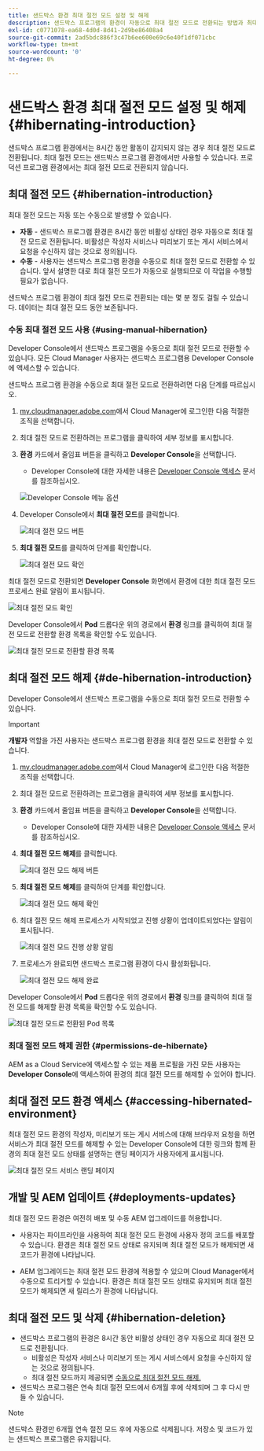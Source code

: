 ```yaml
---
title: 샌드박스 환경 최대 절전 모드 설정 및 해제
description: 샌드박스 프로그램의 환경이 자동으로 최대 절전 모드로 전환되는 방법과 최대 절전 모드를 해제하는 방법에 대해 알아봅니다.
exl-id: c0771078-ea68-4d0d-8d41-2d9be86408a4
source-git-commit: 2ad5bdc886f3c47b6ee600e69c6e40f1df071cbc
workflow-type: tm+mt
source-wordcount: '0'
ht-degree: 0%

---
```



# 샌드박스 환경 최대 절전 모드 설정 및 해제 {#hibernating-introduction}

샌드박스 프로그램 환경에서는 8시간 동안 활동이 감지되지 않는 경우 최대 절전 모드로 전환됩니다. 최대 절전 모드는 샌드박스 프로그램 환경에서만 사용할 수 있습니다. 프로덕션 프로그램 환경에서는 최대 절전 모드로 전환되지 않습니다.

## 최대 절전 모드 {#hibernation-introduction}

최대 절전 모드는 자동 또는 수동으로 발생할 수 있습니다.

* **자동** - 샌드박스 프로그램 환경은 8시간 동안 비활성 상태인 경우 자동으로 최대 절전 모드로 전환됩니다. 비활성은 작성자 서비스나 미리보기 또는 게시 서비스에서 요청을 수신하지 않는 것으로 정의됩니다.
* **수동** - 사용자는 샌드박스 프로그램 환경을 수동으로 최대 절전 모드로 전환할 수 있습니다. 앞서 설명한 대로 최대 절전 모드가 자동으로 실행되므로 이 작업을 수행할 필요가 없습니다.

샌드박스 프로그램 환경이 최대 절전 모드로 전환되는 데는 몇 분 정도 걸릴 수 있습니다. 데이터는 최대 절전 모드 동안 보존됩니다.

### 수동 최대 절전 모드 사용 {#using-manual-hibernation}

Developer Console에서 샌드박스 프로그램을 수동으로 최대 절전 모드로 전환할 수 있습니다. 모든 Cloud Manager 사용자는 샌드박스 프로그램용 Developer Console에 액세스할 수 있습니다.

샌드박스 프로그램 환경을 수동으로 최대 절전 모드로 전환하려면 다음 단계를 따르십시오.

1. [my.cloudmanager.adobe.com](https://my.cloudmanager.adobe.com/)에서 Cloud Manager에 로그인한 다음 적절한 조직을 선택합니다.

1. 최대 절전 모드로 전환하려는 프로그램을 클릭하여 세부 정보를 표시합니다.

1. **환경** 카드에서 줄임표 버튼을 클릭하고 **Developer Console**&#x200B;을 선택합니다.

   * Developer Console에 대한 자세한 내용은 [Developer Console 액세스](/help/implementing/cloud-manager/manage-environments.md#accessing-developer-console) 문서를 참조하십시오.

   ![Developer Console 메뉴 옵션](assets/developer-console-menu-option.png)

1. Developer Console에서 **최대 절전 모드**&#x200B;를 클릭합니다.

   ![최대 절전 모드 버튼](assets/hibernate-1.png)

1. **최대 절전 모드**&#x200B;를 클릭하여 단계를 확인합니다.

   ![최대 절전 모드 확인](assets/hibernate-2.png)

최대 절전 모드로 전환되면 **Developer Console** 화면에서 환경에 대한 최대 절전 모드 프로세스 완료 알림이 표시됩니다.

![최대 절전 모드 확인](assets/hibernate-4.png)

Developer Console에서 **Pod** 드롭다운 위의 경로에서 **환경** 링크를 클릭하여 최대 절전 모드로 전환할 환경 목록을 확인할 수도 있습니다.

![최대 절전 모드로 전환할 환경 목록](assets/hibernate-1b.png)

## 최대 절전 모드 해제 {#de-hibernation-introduction}

Developer Console에서 샌드박스 프로그램을 수동으로 최대 절전 모드로 전환할 수 있습니다.

>[!IMPORTANT]
>
>**개발자** 역할을 가진 사용자는 샌드박스 프로그램 환경을 최대 절전 모드로 전환할 수 있습니다.

1. [my.cloudmanager.adobe.com](https://my.cloudmanager.adobe.com/)에서 Cloud Manager에 로그인한 다음 적절한 조직을 선택합니다.

1. 최대 절전 모드로 전환하려는 프로그램을 클릭하여 세부 정보를 표시합니다.

1. **환경** 카드에서 줄임표 버튼을 클릭하고 **Developer Console**&#x200B;을 선택합니다.

   * Developer Console에 대한 자세한 내용은 [Developer Console 액세스](/help/implementing/cloud-manager/manage-environments.md#accessing-developer-console) 문서를 참조하십시오.

1. **최대 절전 모드 해제**&#x200B;를 클릭합니다.

   ![최대 절전 모드 해제 버튼](assets/de-hibernation-img1.png)

1. **최대 절전 모드 해제**&#x200B;를 클릭하여 단계를 확인합니다.

   ![최대 절전 모드 해제 확인](assets/de-hibernation-img2.png)

1. 최대 절전 모드 해제 프로세스가 시작되었고 진행 상황이 업데이트되었다는 알림이 표시됩니다.

   ![최대 절전 모드 진행 상황 알림](assets/de-hibernation-img3.png)

1. 프로세스가 완료되면 샌드박스 프로그램 환경이 다시 활성화됩니다.

   ![최대 절전 모드 해제 완료](assets/de-hibernation-img4.png)


Developer Console에서 **Pod** 드롭다운 위의 경로에서 **환경** 링크를 클릭하여 최대 절전 모드를 해제할 환경 목록을 확인할 수도 있습니다.

![최대 절전 모드로 전환된 Pod 목록](assets/de-hibernate-1b.png)

### 최대 절전 모드 해제 권한 {#permissions-de-hibernate}

AEM as a Cloud Service에 액세스할 수 있는 제품 프로필을 가진 모든 사용자는 **Developer Console**&#x200B;에 액세스하여 환경의 최대 절전 모드를 해제할 수 있어야 합니다.

## 최대 절전 모드 환경 액세스 {#accessing-hibernated-environment}

최대 절전 모드 환경의 작성자, 미리보기 또는 게시 서비스에 대해 브라우저 요청을 하면 서비스가 최대 절전 모드를 해제할 수 있는 Developer Console에 대한 링크와 함께 환경의 최대 절전 모드 상태를 설명하는 랜딩 페이지가 사용자에게 표시됩니다.

![최대 절전 모드 서비스 랜딩 페이지](assets/de-hibernation-img5.png)

## 개발 및 AEM 업데이트 {#deployments-updates}

최대 절전 모드 환경은 여전히 배포 및 수동 AEM 업그레이드를 허용합니다.

* 사용자는 파이프라인을 사용하여 최대 절전 모드 환경에 사용자 정의 코드를 배포할 수 있습니다. 환경은 최대 절전 모드 상태로 유지되며 최대 절전 모드가 해제되면 새 코드가 환경에 나타납니다.

* AEM 업그레이드는 최대 절전 모드 환경에 적용할 수 있으며 Cloud Manager에서 수동으로 트리거할 수 있습니다. 환경은 최대 절전 모드 상태로 유지되며 최대 절전 모드가 해제되면 새 릴리스가 환경에 나타납니다.

## 최대 절전 모드 및 삭제 {#hibernation-deletion}

* 샌드박스 프로그램의 환경은 8시간 동안 비활성 상태인 경우 자동으로 최대 절전 모드로 전환됩니다.
   * 비활성은 작성자 서비스나 미리보기 또는 게시 서비스에서 요청을 수신하지 않는 것으로 정의됩니다.
   * 최대 절전 모드까지 제공되면 [수동으로 최대 절전 모드 해제.](#de-hibernation-introduction)
* 샌드박스 프로그램은 연속 최대 절전 모드에서 6개월 후에 삭제되며 그 후 다시 만들 수 있습니다.

>[!NOTE]
>
>샌드박스 환경만 6개월 연속 절전 모드 후에 자동으로 삭제됩니다. 저장소 및 코드가 있는 샌드박스 프로그램은 유지됩니다.
